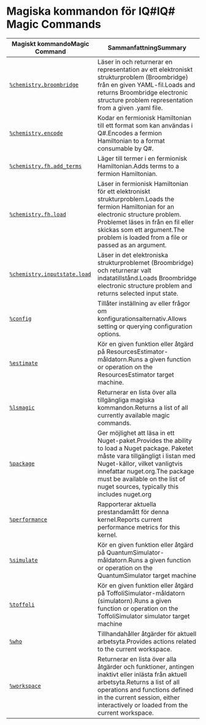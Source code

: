# <a name="iq-magic-commands"></a><span data-ttu-id="650dc-101">Magiska kommandon för IQ#</span><span class="sxs-lookup"><span data-stu-id="650dc-101">IQ# Magic Commands</span></span>

| <span data-ttu-id="650dc-102">Magiskt kommando</span><span class="sxs-lookup"><span data-stu-id="650dc-102">Magic Command</span></span> | <span data-ttu-id="650dc-103">Sammanfattning</span><span class="sxs-lookup"><span data-stu-id="650dc-103">Summary</span></span> |
|---------------|---------|
| [`%chemistry.broombridge`](xref:microsoft.quantum.iqsharp.magic-ref.chemistry.broombridge) | <span data-ttu-id="650dc-104">Läser in och returnerar en representation av ett elektroniskt strukturproblem (Broombridge) från en given YAML-fil.</span><span class="sxs-lookup"><span data-stu-id="650dc-104">Loads and returns Broombridge electronic structure problem representation from a given .yaml file.</span></span> |
| [`%chemistry.encode`](xref:microsoft.quantum.iqsharp.magic-ref.chemistry.encode) | <span data-ttu-id="650dc-105">Kodar en fermionisk Hamiltonian till ett format som kan användas i Q#.</span><span class="sxs-lookup"><span data-stu-id="650dc-105">Encodes a fermion Hamiltonian to a format consumable by Q#.</span></span> |
| [`%chemistry.fh.add_terms`](xref:microsoft.quantum.iqsharp.magic-ref.chemistry.fh.add_terms) | <span data-ttu-id="650dc-106">Läger till termer i en fermionisk Hamiltonian.</span><span class="sxs-lookup"><span data-stu-id="650dc-106">Adds terms to a fermion Hamiltonian.</span></span> |
| [`%chemistry.fh.load`](xref:microsoft.quantum.iqsharp.magic-ref.chemistry.fh.load) | <span data-ttu-id="650dc-107">Läser in fermionisk Hamiltonian för ett elektroniskt strukturproblem.</span><span class="sxs-lookup"><span data-stu-id="650dc-107">Loads the fermion Hamiltonian for an electronic structure problem.</span></span> <span data-ttu-id="650dc-108">Problemet läses in från en fil eller skickas som ett argument.</span><span class="sxs-lookup"><span data-stu-id="650dc-108">The problem is loaded from a file or passed as an argument.</span></span> |
| [`%chemistry.inputstate.load`](xref:microsoft.quantum.iqsharp.magic-ref.chemistry.inputstate.load) | <span data-ttu-id="650dc-109">Läser in det elektroniska strukturproblemet (Broombridge) och returnerar valt indatatillstånd.</span><span class="sxs-lookup"><span data-stu-id="650dc-109">Loads Broombridge electronic structure problem and returns selected input state.</span></span> |
| [`%config`](xref:microsoft.quantum.iqsharp.magic-ref.config) | <span data-ttu-id="650dc-110">Tillåter inställning av eller frågor om konfigurationsalternativ.</span><span class="sxs-lookup"><span data-stu-id="650dc-110">Allows setting or querying configuration options.</span></span> |
| [`%estimate`](xref:microsoft.quantum.iqsharp.magic-ref.estimate) | <span data-ttu-id="650dc-111">Kör en given funktion eller åtgärd på ResourcesEstimator-måldatorn.</span><span class="sxs-lookup"><span data-stu-id="650dc-111">Runs a given function or operation on the ResourcesEstimator target machine.</span></span> |
| [`%lsmagic`](xref:microsoft.quantum.iqsharp.magic-ref.lsmagic) | <span data-ttu-id="650dc-112">Returnerar en lista över alla tillgängliga magiska kommandon.</span><span class="sxs-lookup"><span data-stu-id="650dc-112">Returns a list of all currently available magic commands.</span></span> |
| [`%package`](xref:microsoft.quantum.iqsharp.magic-ref.package) | <span data-ttu-id="650dc-113">Ger möjlighet att läsa in ett Nuget-paket.</span><span class="sxs-lookup"><span data-stu-id="650dc-113">Provides the ability to load a Nuget package.</span></span> <span data-ttu-id="650dc-114">Paketet måste vara tillgängligt i listan med Nuget-källor, vilket vanligtvis innefattar nuget.org.</span><span class="sxs-lookup"><span data-stu-id="650dc-114">The package must be available on the list of nuget sources, typically this includes nuget.org</span></span> |
| [`%performance`](xref:microsoft.quantum.iqsharp.magic-ref.performance) | <span data-ttu-id="650dc-115">Rapporterar aktuella prestandamått för denna kernel.</span><span class="sxs-lookup"><span data-stu-id="650dc-115">Reports current performance metrics for this kernel.</span></span> |
| [`%simulate`](xref:microsoft.quantum.iqsharp.magic-ref.simulate) | <span data-ttu-id="650dc-116">Kör en given funktion eller åtgärd på QuantumSimulator-måldatorn.</span><span class="sxs-lookup"><span data-stu-id="650dc-116">Runs a given function or operation on the QuantumSimulator target machine</span></span> |
| [`%toffoli`](xref:microsoft.quantum.iqsharp.magic-ref.toffoli) | <span data-ttu-id="650dc-117">Kör en given funktion eller åtgärd på ToffoliSimulator-måldatorn (simulatorn).</span><span class="sxs-lookup"><span data-stu-id="650dc-117">Runs a given function or operation on the ToffoliSimulator simulator target machine</span></span> |
| [`%who`](xref:microsoft.quantum.iqsharp.magic-ref.who) | <span data-ttu-id="650dc-118">Tillhandahåller åtgärder för aktuell arbetsyta.</span><span class="sxs-lookup"><span data-stu-id="650dc-118">Provides actions related to the current workspace.</span></span> |
| [`%workspace`](xref:microsoft.quantum.iqsharp.magic-ref.workspace) | <span data-ttu-id="650dc-119">Returnerar en lista över alla åtgärder och funktioner, antingen inaktivt eller inlästa från aktuell arbetsyta.</span><span class="sxs-lookup"><span data-stu-id="650dc-119">Returns a list of all operations and functions defined in the current session, either interactively or loaded from the current workspace.</span></span> |
